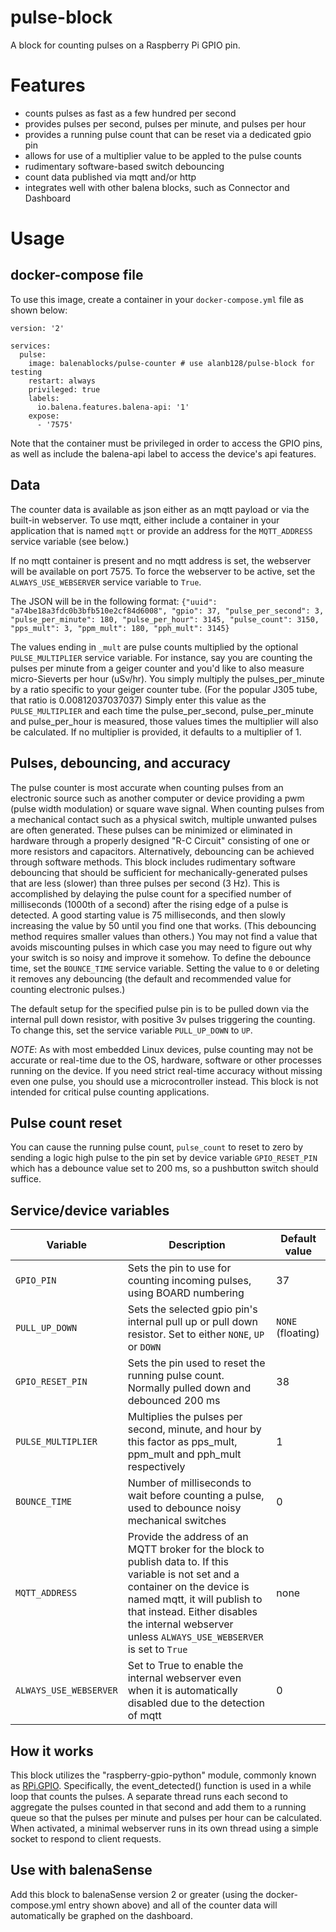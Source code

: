 # pulse-block

A block for counting pulses on a Raspberry Pi GPIO pin.

# Features
- counts pulses as fast as a few hundred per second
- provides pulses per second, pulses per minute, and pulses per hour
- provides a running pulse count that can be reset via a dedicated gpio pin
- allows for use of a multiplier value to be appled to the pulse counts
- rudimentary software-based switch debouncing
- count data published via mqtt and/or http
- integrates well with other balena blocks, such as Connector and Dashboard

# Usage

## docker-compose file
To use this image, create a container in your `docker-compose.yml` file as shown below:

```
version: '2'

services:
  pulse:
    image: balenablocks/pulse-counter # use alanb128/pulse-block for testing
    restart: always
    privileged: true
    labels:
      io.balena.features.balena-api: '1'
    expose:
      - '7575'
```

Note that the container must be privileged in order to access the GPIO pins, as well as include the balena-api label to access the device's api features.

## Data
The counter data is available as json either as an mqtt payload or via the built-in webserver. To use mqtt, either include a container in your application that is named `mqtt` or provide an address for the `MQTT_ADDRESS` service variable (see below.)

If no mqtt container is present and no mqtt address is set, the webserver will be available on port 7575. To force the webserver to be active, set the `ALWAYS_USE_WEBSERVER` service variable to `True`.

The JSON will be in the following format:
`{"uuid": "a74be18a3fdc0b3bfb510e2cf84d6008", "gpio": 37, "pulse_per_second": 3, "pulse_per_minute": 180, "pulse_per_hour": 3145, "pulse_count": 3150, "pps_mult": 3, "ppm_mult": 180, "pph_mult": 3145}` 

The values ending in `_mult` are pulse counts multiplied by the optional `PULSE_MULTIPLIER` service variable. For instance, say you are counting the pulses per minute from a geiger counter and you'd like to also measure micro-Sieverts per hour (uSv/hr). You simply multiply the pulses_per_minute by a ratio specific to your geiger counter tube. (For the popular J305 tube, that ratio is 0.00812037037037) Simply enter this value as the `PULSE_MULTIPLIER` and each time the pulse_per_second, pulse_per_minute and pulse_per_hour is measured, those values times the multiplier will also be calculated. If no multiplier is provided, it defaults to a multiplier of 1.

## Pulses, debouncing, and accuracy
The pulse counter is most accurate when counting pulses from an electronic source such as another computer or device providing a pwm (pulse width modulation) or square wave signal. When counting pulses from a mechanical contact such as a physical switch, multiple unwanted pulses are often generated. These pulses can be minimized or eliminated in hardware through a properly designed "R-C Circuit" consisting of one or more resistors and capacitors. Alternatively, debouncing can be achieved through software methods. This block includes rudimentary software debouncing that should be sufficient for mechanically-generated pulses that are less (slower) than three pulses per second (3 Hz). This is accomplished by delaying the pulse count for a specified number of milliseconds (1000th of a second) after the rising edge of a pulse is detected. A good starting value is 75 milliseconds, and then slowly increasing the value by 50 until you find one that works. (This debouncing method requires smaller values than others.) You may not find a value that avoids miscounting pulses in which case you may need to figure out why your switch is so noisy and improve it somehow. To define the debounce time, set the `BOUNCE_TIME` service variable. Setting the value to `0` or deleting it removes any debouncing (the default and recommended value for counting electronic pulses.)

The default setup for the specified pulse pin is to be pulled down via the internal pull down resistor, with positive 3v pulses triggering the counting. To change this, set the service variable `PULL_UP_DOWN` to `UP`.

_NOTE_: As with most embedded Linux devices, pulse counting may not be accurate or real-time due to the OS, hardware, software or other processes running on the device. If you need strict real-time accuracy without missing even one pulse, you should use a microcontroller instead. This block is not intended for critical pulse counting applications.

## Pulse count reset
You can cause the running pulse count, `pulse_count` to reset to zero by sending a logic high pulse to the pin set by device variable `GPIO_RESET_PIN` which has a debounce value set to 200 ms, so a pushbutton switch should suffice.

## Service/device variables

| Variable | Description | Default value |
| -------- | ----------- | ------------- |
| `GPIO_PIN` | Sets the pin to use for counting incoming pulses, using BOARD numbering | 37 |
| `PULL_UP_DOWN` | Sets the selected gpio pin's internal pull up or pull down resistor. Set to either `NONE`, `UP` or `DOWN` | `NONE` (floating)|
| `GPIO_RESET_PIN` | Sets the pin used to reset the running pulse count. Normally pulled down and debounced 200 ms | 38|
| `PULSE_MULTIPLIER` | Multiplies the pulses per second, minute, and hour by this factor as pps_mult, ppm_mult and pph_mult respectively | 1 |
| `BOUNCE_TIME` | Number of milliseconds to wait before counting a pulse, used to debounce noisy mechanical switches | 0 |
| `MQTT_ADDRESS` | Provide the address of an MQTT broker for the block to publish data to. If this variable is not set and a container on the device is named mqtt, it will publish to that instead. Either disables the internal webserver unless `ALWAYS_USE_WEBSERVER` is set to `True` | none |
| `ALWAYS_USE_WEBSERVER` | Set to True to enable the internal webserver even when it is automatically disabled due to the detection of mqtt | 0 |


## How it works
This block utilizes the "raspberry-gpio-python" module, commonly known as [RPi.GPIO](https://sourceforge.net/projects/raspberry-gpio-python/). Specifically, the event_detected() function is used in a while loop that counts the pulses. A separate thread runs each second to aggregate the pulses counted in that second and add them to a running queue so that the pulses per minute and pulses per hour can be calculated. When activated, a minimal webserver runs in its own thread using a simple socket to respond to client requests.

## Use with balenaSense
Add this block to balenaSense version 2 or greater (using the docker-compose.yml entry shown above) and all of the counter data will automatically be graphed on the dashboard.

